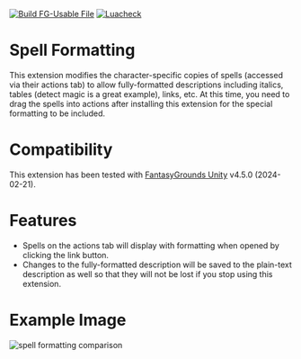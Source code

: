 [![Build FG-Usable File](https://github.com/bmos/FG-PFRPG-Spell-Formatting/actions/workflows/release.yml/badge.svg)](https://github.com/bmos/FG-PFRPG-Spell-Formatting/actions/workflows/release.yml) [![Luacheck](https://github.com/bmos/FG-PFRPG-Spell-Formatting/actions/workflows/luacheck.yml/badge.svg)](https://github.com/bmos/FG-PFRPG-Spell-Formatting/actions/workflows/luacheck.yml)

# Spell Formatting
This extension modifies the character-specific copies of spells (accessed via their actions tab) to allow fully-formatted descriptions including italics, tables (detect magic is a great example), links, etc. At this time, you need to drag the spells into actions after installing this extension for the special formatting to be included.

# Compatibility
This extension has been tested with [FantasyGrounds Unity](https://www.fantasygrounds.com/home/FantasyGroundsUnity.php) v4.5.0 (2024-02-21).

# Features
* Spells on the actions tab will display with formatting when opened by clicking the link button.
* Changes to the fully-formatted description will be saved to the plain-text description as well so that they will not be lost if you stop using this extension.

# Example Image
<img src="https://i.imgur.com/Hm0LFi7.png" alt="spell formatting comparison"/>
